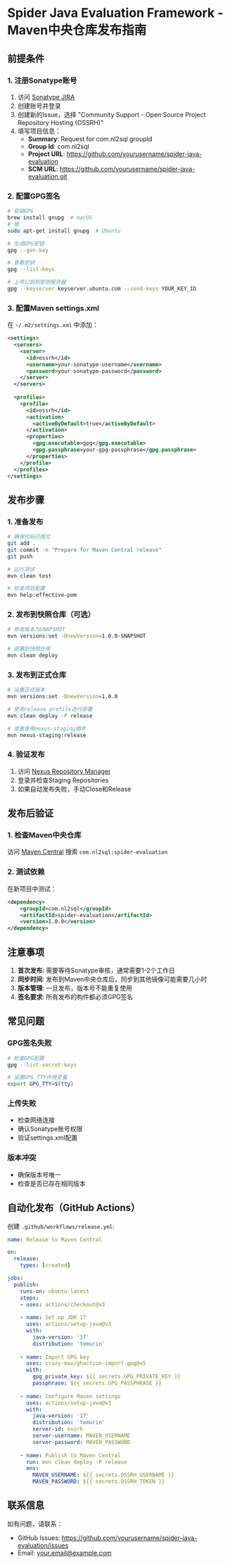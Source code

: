 # Spider Java Evaluation Framework - Maven中央仓库发布指南

## 前提条件

### 1. 注册Sonatype账号
1. 访问 [Sonatype JIRA](https://issues.sonatype.org)
2. 创建账号并登录
3. 创建新的Issue，选择 "Community Support - Open Source Project Repository Hosting (OSSRH)"
4. 填写项目信息：
   - **Summary**: Request for com.nl2sql groupId
   - **Group Id**: com.nl2sql
   - **Project URL**: https://github.com/yourusername/spider-java-evaluation
   - **SCM URL**: https://github.com/yourusername/spider-java-evaluation.git

### 2. 配置GPG签名
```bash
# 安装GPG
brew install gnupg  # macOS
# 或
sudo apt-get install gnupg  # Ubuntu

# 生成GPG密钥
gpg --gen-key

# 查看密钥
gpg --list-keys

# 上传公钥到密钥服务器
gpg --keyserver keyserver.ubuntu.com --send-keys YOUR_KEY_ID
```

### 3. 配置Maven settings.xml
在 `~/.m2/settings.xml` 中添加：

```xml
<settings>
  <servers>
    <server>
      <id>ossrh</id>
      <username>your-sonatype-username</username>
      <password>your-sonatype-password</password>
    </server>
  </servers>
  
  <profiles>
    <profile>
      <id>ossrh</id>
      <activation>
        <activeByDefault>true</activeByDefault>
      </activation>
      <properties>
        <gpg.executable>gpg</gpg.executable>
        <gpg.passphrase>your-gpg-passphrase</gpg.passphrase>
      </properties>
    </profile>
  </profiles>
</settings>
```

## 发布步骤

### 1. 准备发布
```bash
# 确保代码已提交
git add .
git commit -m "Prepare for Maven Central release"
git push

# 运行测试
mvn clean test

# 检查项目配置
mvn help:effective-pom
```

### 2. 发布到快照仓库（可选）
```bash
# 修改版本为SNAPSHOT
mvn versions:set -DnewVersion=1.0.0-SNAPSHOT

# 部署到快照仓库
mvn clean deploy
```

### 3. 发布到正式仓库
```bash
# 设置正式版本
mvn versions:set -DnewVersion=1.0.0

# 使用release profile进行部署
mvn clean deploy -P release

# 或者使用nexus-staging插件
mvn nexus-staging:release
```

### 4. 验证发布
1. 访问 [Nexus Repository Manager](https://s01.oss.sonatype.org/)
2. 登录并检查Staging Repositories
3. 如果自动发布失败，手动Close和Release

## 发布后验证

### 1. 检查Maven中央仓库
访问 [Maven Central](https://search.maven.org/) 搜索 `com.nl2sql:spider-evaluation`

### 2. 测试依赖
在新项目中测试：
```xml
<dependency>
    <groupId>com.nl2sql</groupId>
    <artifactId>spider-evaluation</artifactId>
    <version>1.0.0</version>
</dependency>
```

## 注意事项

1. **首次发布**: 需要等待Sonatype审核，通常需要1-2个工作日
2. **同步时间**: 发布到Maven中央仓库后，同步到其他镜像可能需要几小时
3. **版本管理**: 一旦发布，版本号不能重复使用
4. **签名要求**: 所有发布的构件都必须GPG签名

## 常见问题

### GPG签名失败
```bash
# 检查GPG配置
gpg --list-secret-keys

# 设置GPG_TTY环境变量
export GPG_TTY=$(tty)
```

### 上传失败
- 检查网络连接
- 确认Sonatype账号权限
- 验证settings.xml配置

### 版本冲突
- 确保版本号唯一
- 检查是否已存在相同版本

## 自动化发布（GitHub Actions）

创建 `.github/workflows/release.yml`:

```yaml
name: Release to Maven Central

on:
  release:
    types: [created]

jobs:
  publish:
    runs-on: ubuntu-latest
    steps:
    - uses: actions/checkout@v3
    
    - name: Set up JDK 17
      uses: actions/setup-java@v3
      with:
        java-version: '17'
        distribution: 'temurin'
        
    - name: Import GPG key
      uses: crazy-max/ghaction-import-gpg@v5
      with:
        gpg_private_key: ${{ secrets.GPG_PRIVATE_KEY }}
        passphrase: ${{ secrets.GPG_PASSPHRASE }}
        
    - name: Configure Maven settings
      uses: actions/setup-java@v3
      with:
        java-version: '17'
        distribution: 'temurin'
        server-id: ossrh
        server-username: MAVEN_USERNAME
        server-password: MAVEN_PASSWORD
        
    - name: Publish to Maven Central
      run: mvn clean deploy -P release
      env:
        MAVEN_USERNAME: ${{ secrets.OSSRH_USERNAME }}
        MAVEN_PASSWORD: ${{ secrets.OSSRH_TOKEN }}
```

## 联系信息

如有问题，请联系：
- GitHub Issues: https://github.com/yourusername/spider-java-evaluation/issues
- Email: your.email@example.com 